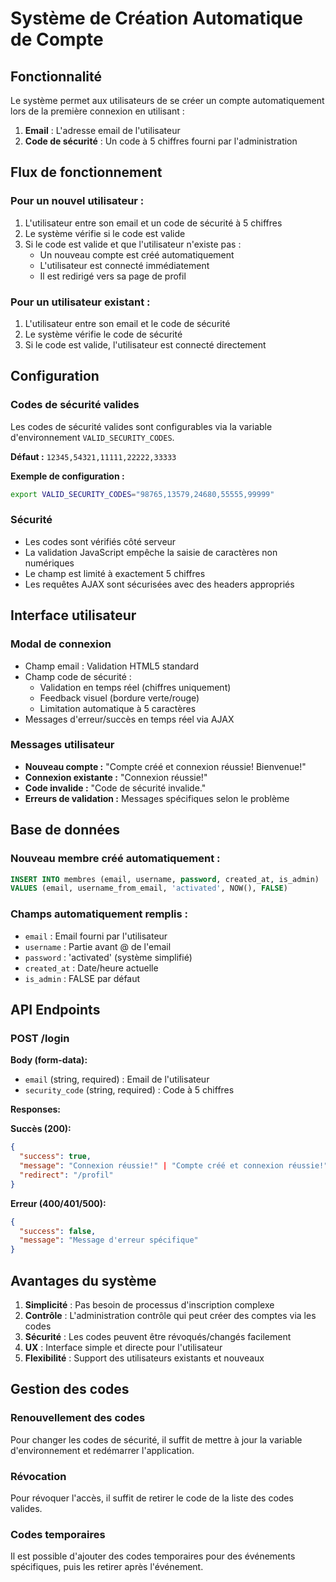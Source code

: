 # Système de Création Automatique de Compte

## Fonctionnalité

Le système permet aux utilisateurs de se créer un compte automatiquement lors de la première connexion en utilisant :
1. **Email** : L'adresse email de l'utilisateur
2. **Code de sécurité** : Un code à 5 chiffres fourni par l'administration

## Flux de fonctionnement

### Pour un nouvel utilisateur :
1. L'utilisateur entre son email et un code de sécurité à 5 chiffres
2. Le système vérifie si le code est valide
3. Si le code est valide et que l'utilisateur n'existe pas :
   - Un nouveau compte est créé automatiquement
   - L'utilisateur est connecté immédiatement
   - Il est redirigé vers sa page de profil

### Pour un utilisateur existant :
1. L'utilisateur entre son email et le code de sécurité
2. Le système vérifie le code de sécurité
3. Si le code est valide, l'utilisateur est connecté directement

## Configuration

### Codes de sécurité valides
Les codes de sécurité valides sont configurables via la variable d'environnement `VALID_SECURITY_CODES`.

**Défaut :** `12345,54321,11111,22222,33333`

**Exemple de configuration :**
```bash
export VALID_SECURITY_CODES="98765,13579,24680,55555,99999"
```

### Sécurité

- Les codes sont vérifiés côté serveur
- La validation JavaScript empêche la saisie de caractères non numériques
- Le champ est limité à exactement 5 chiffres
- Les requêtes AJAX sont sécurisées avec des headers appropriés

## Interface utilisateur

### Modal de connexion
- Champ email : Validation HTML5 standard
- Champ code de sécurité : 
  - Validation en temps réel (chiffres uniquement)
  - Feedback visuel (bordure verte/rouge)
  - Limitation automatique à 5 caractères
- Messages d'erreur/succès en temps réel via AJAX

### Messages utilisateur
- **Nouveau compte :** "Compte créé et connexion réussie! Bienvenue!"
- **Connexion existante :** "Connexion réussie!"
- **Code invalide :** "Code de sécurité invalide."
- **Erreurs de validation :** Messages spécifiques selon le problème

## Base de données

### Nouveau membre créé automatiquement :
```sql
INSERT INTO membres (email, username, password, created_at, is_admin)
VALUES (email, username_from_email, 'activated', NOW(), FALSE)
```

### Champs automatiquement remplis :
- `email` : Email fourni par l'utilisateur
- `username` : Partie avant @ de l'email
- `password` : 'activated' (système simplifié)
- `created_at` : Date/heure actuelle
- `is_admin` : FALSE par défaut

## API Endpoints

### POST /login
**Body (form-data):**
- `email` (string, required) : Email de l'utilisateur
- `security_code` (string, required) : Code à 5 chiffres

**Responses:**

**Succès (200):**
```json
{
  "success": true,
  "message": "Connexion réussie!" | "Compte créé et connexion réussie!",
  "redirect": "/profil"
}
```

**Erreur (400/401/500):**
```json
{
  "success": false,
  "message": "Message d'erreur spécifique"
}
```

## Avantages du système

1. **Simplicité** : Pas besoin de processus d'inscription complexe
2. **Contrôle** : L'administration contrôle qui peut créer des comptes via les codes
3. **Sécurité** : Les codes peuvent être révoqués/changés facilement
4. **UX** : Interface simple et directe pour l'utilisateur
5. **Flexibilité** : Support des utilisateurs existants et nouveaux

## Gestion des codes

### Renouvellement des codes
Pour changer les codes de sécurité, il suffit de mettre à jour la variable d'environnement et redémarrer l'application.

### Révocation
Pour révoquer l'accès, il suffit de retirer le code de la liste des codes valides.

### Codes temporaires
Il est possible d'ajouter des codes temporaires pour des événements spécifiques, puis les retirer après l'événement.
